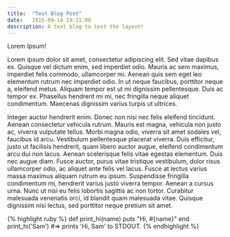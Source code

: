 ```yaml
---
title:  "Test Blog Post"
date:   2015-09-14 19:11:00
description: A test blog to test the layout!
---
```


Lorem Ipsum!

Lorem ipsum dolor sit amet, consectetur adipiscing elit. Sed vitae dapibus ex. Quisque vel dictum enim, sed imperdiet odio. Mauris ac sem maximus, imperdiet felis commodo, ullamcorper mi. Aenean quis sem eget leo elementum rutrum nec imperdiet odio. In ut neque faucibus, porttitor neque a, eleifend metus. Aliquam tempor est ut mi dignissim pellentesque. Duis ac tempor ex. Phasellus hendrerit mi mi, nec fringilla neque aliquet condimentum. Maecenas dignissim varius turpis ut ultrices.

Integer auctor hendrerit enim. Donec non nisi nec felis eleifend tincidunt. Aenean consectetur vehicula rutrum. Mauris est magna, vehicula non justo ac, viverra vulputate tellus. Morbi magna odio, viverra sit amet sodales vel, faucibus id arcu. Vestibulum pellentesque placerat viverra. Duis efficitur, justo ut facilisis hendrerit, quam libero auctor augue, eleifend condimentum arcu dui non lacus. Aenean scelerisque felis vitae egestas elementum. Duis nec augue diam. Fusce auctor, purus vitae tristique vestibulum, dolor risus ullamcorper odio, ac aliquet ante felis vel lacus. Fusce at lectus varius massa maximus aliquam rutrum eu ipsum. Suspendisse fringilla condimentum mi, hendrerit varius justo viverra tempor. Aenean a cursus urna. Nunc ut nisi eu felis lobortis sagittis ac non tortor. Curabitur malesuada venenatis orci, id blandit quam malesuada vitae. Quisque dignissim nisi lectus, sed porttitor neque pretium sit amet.

{% highlight ruby %}
def print_hi(name)
  puts "Hi, #{name}"
end
print_hi('Sam')
#=> prints 'Hi, Sam' to STDOUT.
{% endhighlight %}
